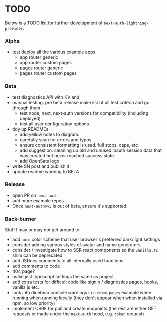 # TODO

Below is a TODO list for further development of `next-auth-lightning-provider`.

### Alpha

- test deploy all the various example apps
  - app router generic
  - app router custom pages
  - pages router generic
  - pages router custom pages

### Beta

- test diagnostics API with KV and
- manual testing. pre beta release make list of all test criteria and go through them
  - test node, next, next-auth versions for compatibility (including deployed)
  - test all user configuration options
- tidy up READMEs
  - add yellow notes to diagram.
  - carefully scan for errors and typos
  - ensure consistent formatting is used. full stops, caps, etc
  - add suggestion: cleaning up old and unused lnauth session data that was created but never reached success state.
  - add OpenSats logo
- write SN post and publish it
- update readme warning to BETA

### Release

- open PR on `next-auth`
- add more example repos
- Once `next-auth@v5` is out of beta, ensure it's supported.

### Back-burner

Stuff I may or may not get around to:

- add `auto` color scheme that user browser's preferred dark/light settings
- consider adding various styles of avatar and name generators
- consider / investigate how to SSR react components so the `vanilla.ts` shim can be deprecated
- add JSDocs comments to all internally used functions
- add comments to code
- 404 page?
- make jest typescript settings the same as project
- add extra tests for difficult code like signin / diagnostics pages, hooks, vanilla js etc.
- look into dicebear console warnings in `custom-pages` example when running when running locally (they don't appear when when installed via npm, so low priority)
- implement CSRF for poll and create endpoints (the rest are either GET requests or made under the `next-auth` hood, e.g. `token` request)
